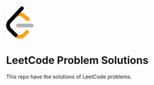 ![LeetCode logo](./LeetCode%20logo.png)

# LeetCode Problem Solutions

This repo have the solutions of LeetCode problems.